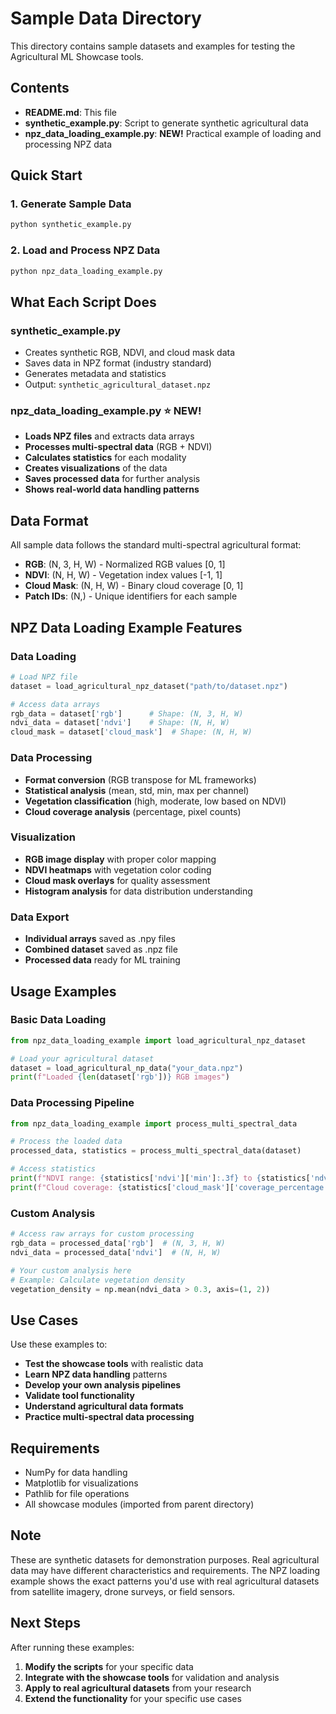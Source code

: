 # Sample Data Directory

This directory contains sample datasets and examples for testing the Agricultural ML Showcase tools.

## Contents

- **README.md**: This file
- **synthetic_example.py**: Script to generate synthetic agricultural data
- **npz_data_loading_example.py**: **NEW!** Practical example of loading and processing NPZ data

## Quick Start

### 1. Generate Sample Data
```bash
python synthetic_example.py
```

### 2. Load and Process NPZ Data
```bash
python npz_data_loading_example.py
```

## What Each Script Does

### **synthetic_example.py**
- Creates synthetic RGB, NDVI, and cloud mask data
- Saves data in NPZ format (industry standard)
- Generates metadata and statistics
- Output: `synthetic_agricultural_dataset.npz`

### **npz_data_loading_example.py** ⭐ **NEW!**
- **Loads NPZ files** and extracts data arrays
- **Processes multi-spectral data** (RGB + NDVI)
- **Calculates statistics** for each modality
- **Creates visualizations** of the data
- **Saves processed data** for further analysis
- **Shows real-world data handling patterns**

## Data Format

All sample data follows the standard multi-spectral agricultural format:
- **RGB**: (N, 3, H, W) - Normalized RGB values [0, 1]
- **NDVI**: (N, H, W) - Vegetation index values [-1, 1]
- **Cloud Mask**: (N, H, W) - Binary cloud coverage [0, 1]
- **Patch IDs**: (N,) - Unique identifiers for each sample

## NPZ Data Loading Example Features

### **Data Loading**
```python
# Load NPZ file
dataset = load_agricultural_npz_dataset("path/to/dataset.npz")

# Access data arrays
rgb_data = dataset['rgb']      # Shape: (N, 3, H, W)
ndvi_data = dataset['ndvi']    # Shape: (N, H, W)
cloud_mask = dataset['cloud_mask']  # Shape: (N, H, W)
```

### **Data Processing**
- **Format conversion** (RGB transpose for ML frameworks)
- **Statistical analysis** (mean, std, min, max per channel)
- **Vegetation classification** (high, moderate, low based on NDVI)
- **Cloud coverage analysis** (percentage, pixel counts)

### **Visualization**
- **RGB image display** with proper color mapping
- **NDVI heatmaps** with vegetation color coding
- **Cloud mask overlays** for quality assessment
- **Histogram analysis** for data distribution understanding

### **Data Export**
- **Individual arrays** saved as .npy files
- **Combined dataset** saved as .npz file
- **Processed data** ready for ML training

## Usage Examples

### **Basic Data Loading**
```python
from npz_data_loading_example import load_agricultural_npz_dataset

# Load your agricultural dataset
dataset = load_agricultural_np_data("your_data.npz")
print(f"Loaded {len(dataset['rgb'])} RGB images")
```

### **Data Processing Pipeline**
```python
from npz_data_loading_example import process_multi_spectral_data

# Process the loaded data
processed_data, statistics = process_multi_spectral_data(dataset)

# Access statistics
print(f"NDVI range: {statistics['ndvi']['min']:.3f} to {statistics['ndvi']['max']:.3f}")
print(f"Cloud coverage: {statistics['cloud_mask']['coverage_percentage']:.1f}%")
```

### **Custom Analysis**
```python
# Access raw arrays for custom processing
rgb_data = processed_data['rgb']  # (N, 3, H, W)
ndvi_data = processed_data['ndvi']  # (N, H, W)

# Your custom analysis here
# Example: Calculate vegetation density
vegetation_density = np.mean(ndvi_data > 0.3, axis=(1, 2))
```

## Use Cases

Use these examples to:
- **Test the showcase tools** with realistic data
- **Learn NPZ data handling** patterns
- **Develop your own analysis pipelines**
- **Validate tool functionality**
- **Understand agricultural data formats**
- **Practice multi-spectral data processing**

## Requirements

- NumPy for data handling
- Matplotlib for visualizations
- Pathlib for file operations
- All showcase modules (imported from parent directory)

## Note

These are synthetic datasets for demonstration purposes. Real agricultural data may have different characteristics and requirements. The NPZ loading example shows the exact patterns you'd use with real agricultural datasets from satellite imagery, drone surveys, or field sensors.

## Next Steps

After running these examples:
1. **Modify the scripts** for your specific data
2. **Integrate with the showcase tools** for validation and analysis
3. **Apply to real agricultural datasets** from your research
4. **Extend the functionality** for your specific use cases
